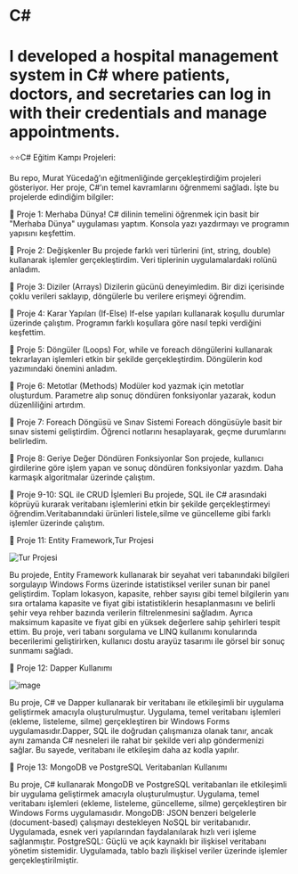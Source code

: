 
# C#
I developed a hospital management system in C# where patients, doctors, and secretaries can log in with their credentials and manage appointments.
=======
  ⭐⭐C# Eğitim Kampı Projeleri:

Bu repo, Murat Yücedağ’ın eğitmenliğinde gerçekleştirdiğim projeleri gösteriyor. Her proje, C#’ın temel kavramlarını öğrenmemi sağladı. İşte bu projelerde edindiğim bilgiler:

🚀 Proje 1: Merhaba Dünya!
C# dilinin temelini öğrenmek için basit bir "Merhaba Dünya" uygulaması yaptım. Konsola yazı yazdırmayı ve programın yapısını keşfettim.

🚀 Proje 2: Değişkenler
Bu projede farklı veri türlerini (int, string, double) kullanarak işlemler gerçekleştirdim. Veri tiplerinin uygulamalardaki rolünü anladım.

🚀 Proje 3: Diziler (Arrays)
Dizilerin gücünü deneyimledim. Bir dizi içerisinde çoklu verileri saklayıp, döngülerle bu verilere erişmeyi öğrendim.

🚀 Proje 4: Karar Yapıları (If-Else)
If-else yapıları kullanarak koşullu durumlar üzerinde çalıştım. Programın farklı koşullara göre nasıl tepki verdiğini keşfettim.

🚀 Proje 5: Döngüler (Loops)
For, while ve foreach döngülerini kullanarak tekrarlayan işlemleri etkin bir şekilde gerçekleştirdim. Döngülerin kod yazımındaki önemini anladım.

🚀 Proje 6: Metotlar (Methods)
Modüler kod yazmak için metotlar oluşturdum. Parametre alıp sonuç döndüren fonksiyonlar yazarak, kodun düzenliliğini artırdım.

🚀 Proje 7: Foreach Döngüsü ve Sınav Sistemi
Foreach döngüsüyle basit bir sınav sistemi geliştirdim. Öğrenci notlarını hesaplayarak, geçme durumlarını belirledim.

🚀 Proje 8: Geriye Değer Döndüren Fonksiyonlar
Son projede, kullanıcı girdilerine göre işlem yapan ve sonuç döndüren fonksiyonlar yazdım. Daha karmaşık algoritmalar üzerinde çalıştım.

🚀 Proje 9-10: SQL ile CRUD İşlemleri
Bu projede, SQL ile C# arasındaki köprüyü kurarak veritabanı işlemlerini etkin bir şekilde gerçekleştirmeyi öğrendim.Veritabanındaki ürünleri listele,silme ve güncelleme gibi farklı işlemler üzerinde çalıştım.

🚀 Proje 11: Entity Framework,Tur Projesi


![Tur Projesi](https://github.com/user-attachments/assets/c38fcea5-8e93-4318-9dad-4103df32e946)

Bu projede, Entity Framework kullanarak bir seyahat veri tabanındaki bilgileri sorgulayıp Windows Forms üzerinde istatistiksel veriler sunan bir panel geliştirdim. Toplam lokasyon, kapasite, rehber sayısı gibi temel bilgilerin yanı sıra ortalama kapasite ve fiyat gibi istatistiklerin hesaplanmasını ve belirli şehir veya rehber bazında verilerin filtrelenmesini sağladım. Ayrıca maksimum kapasite ve fiyat gibi en yüksek değerlere sahip şehirleri tespit ettim. Bu proje, veri tabanı sorgulama ve LINQ kullanımı konularında becerilerimi geliştirirken, kullanıcı dostu arayüz tasarımı ile görsel bir sonuç sunmamı sağladı.

🚀 Proje 12: Dapper Kullanımı

![image](https://github.com/user-attachments/assets/c2185efd-1e52-4a4b-8b41-58e8361cf2e2)

Bu proje, C# ve Dapper kullanarak bir veritabanı ile etkileşimli bir uygulama geliştirmek amacıyla oluşturulmuştur. Uygulama, temel veritabanı işlemleri (ekleme, listeleme, silme) gerçekleştiren bir Windows Forms uygulamasıdır.Dapper, SQL ile doğrudan çalışmanıza olanak tanır, ancak aynı zamanda C# nesneleri ile rahat bir şekilde veri alıp göndermenizi sağlar. Bu sayede, veritabanı ile etkileşim daha az kodla yapılır.

🚀 Proje 13: MongoDB ve PostgreSQL Veritabanları Kullanımı

Bu proje, C# kullanarak MongoDB ve PostgreSQL veritabanları ile etkileşimli bir uygulama geliştirmek amacıyla oluşturulmuştur. Uygulama, temel veritabanı işlemleri (ekleme, listeleme, güncelleme, silme) gerçekleştiren bir Windows Forms uygulamasıdır.
MongoDB: JSON benzeri belgelerle (document-based) çalışmayı destekleyen NoSQL bir veritabanıdır. Uygulamada, esnek veri yapılarından faydalanılarak hızlı veri işleme sağlanmıştır.
PostgreSQL: Güçlü ve açık kaynaklı bir ilişkisel veritabanı yönetim sistemidir. Uygulamada, tablo bazlı ilişkisel veriler üzerinde işlemler gerçekleştirilmiştir.



